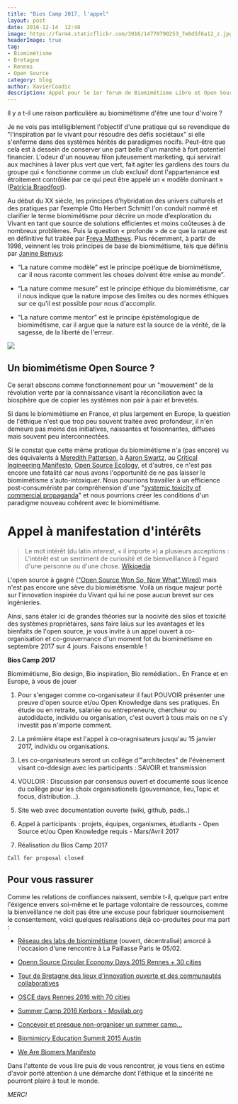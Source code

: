 ```yaml
---
title: "Bios Camp 2017, l'appel"
layout: post
date: 2016-12-14  12:48
image: https://farm4.staticflickr.com/3916/14770790253_7e0d5f6a12_z.jpg
headerImage: true
tag:
- Biomimétisme
- Bretagne
- Rennes
- Open Source
category: blog
author: XavierCoadic
description: Appel pour le 1er forum de Biomimétisme Libre et Open Source, Bilios
---
```


Il y a t-il une raison particulière au biomimétisme d'être une tour d'ivoire ? 

Je ne vois pas intelligiblement l'objectif d'une pratique qui se revendique de "l'inspiration par le vivant pour résoudre des défis sociétaux" si elle s'enferme dans des systèmes hérités de paradigmes nocifs. Peut-être que cela est à dessein de conserver une part belle d'un marché à fort potentiel financier. L'odeur d'un nouveau filon juteusement marketing, qui servirait aux machines à laver plus vert que vert, fait agiter les gardiens des tours du groupe qui « fonctionne comme un club exclusif dont l'appartenance est étroitement contrôlée par ce qui peut être appelé un « modèle dominant » ([Patricia Braodfoot](https://en.wikipedia.org/wiki/Patricia_Broadfoot)).

Au début du XX siècle, les principes d’hybridation des univers culturels et des pratiques par l’exemple Otto Herbert Schmitt l'on conduit nommé et clarifier le terme biomimétisme  pour décrire un mode d’exploration du Vivant en tant que source de  solutions efficientes et moins coûteuses à de nombreux problèmes.
Puis la question « profonde » de ce que la nature est en définitive fut traitée par [Freya Mathews](https://en.wikipedia.org/wiki/Freya_Mathews). 
Plus récemment, à partir de 1998, veinnent les trois principes de base de biomimétisme, tels que définis par [Janine Benyus](https://fr.wikipedia.org/wiki/Janine_Benyus): 

* “La nature comme modèle” est le principe poétique de biomimétisme, car il nous raconte comment les choses doivent être «mise au monde”.

* “La nature comme mesure”  est le principe éthique du biomimétisme, car il nous indique que la  nature impose des limites ou des normes éthiques sur ce qu'il est  possible pour nous d'accomplir.

* “La nature comme mentor”  est le principe épistémologique de biomimétisme, car il argue que la  nature est la source de la vérité, de la sagesse, de la liberté de  l'erreur.

![](https://farm4.staticflickr.com/3916/14770790253_7e0d5f6a12_z.jpg)

## Un biomimétisme Open Source ?

Ce serait abscons comme fonctionnement pour un "mouvement" de la révolution verte par la connaissance visant la réconciliation  avec la biosphère que de copier les systèmes non pair à pair et brevetés.

Si dans le biomimétisme en France, et plus largement en Europe, la question de l'éthique n'est que trop peu souvent traitée avec profondeur, il n'en demeure pas moins des initiatives, naissantes et foisonnantes, diffuses mais souvent peu interconnectées.

Si le constat que cette même pratique du biomimétisme n'a (pas encore) vu des équivalents à [Meredith Patterson](https://en.wikipedia.org/wiki/Meredith_L._Patterson), à [Aaron Swartz](https://fr.wikipedia.org/wiki/Aaron_Swartz), au [Critical Ingineering Manifesto](https://criticalengineering.org/fr), [Open Source Ecology](http://opensourceecology.org/), et d'autres, ce n'est pas encore une fatalité car nous avons l'opportunité de ne pas laisser le biomimétisme s'auto-intoxiquer. Nous pourrions travailler à un efficience post-consumériste par compréhension d'une "[systemic toxicity of commercial propaganda](http://maxlath.eu/articles/paper-ethical-marketing/)" et nous pourrions créer les conditions d'un paradigme nouveau cohérent avec le biomimétisme.

# Appel à manifestation d'intérêts

> Le mot intérêt (du latin _interest_, « il importe ») a plusieurs acceptions : L'intérêt est un sentiment de curiosité et de bienveillance à l'égard d'une personne ou d'une chose. [Wikipedia](https://fr.wikipedia.org/wiki/Intérêt)

L'open source à gagné (["Open Source Won,So, Now What".Wired](https://www.wired.com/2016/08/open-source-won-now/)) mais n'est pas encore une sève du biomimétisme. Voilà un risque majeur porté sur l'innovation inspirée du Vivant qui lui ne pose aucun brevet sur ces ingénieries.

Ainsi, sans étaler ici de grandes théories sur la nocivité des silos et toxicité des systèmes propriètaires, sans faire laïus sur les avantages et les bienfaits de l'open source, je vous invite à un appel ouvert à co-organisation et co-gouvernance d'un moment fot du biomimétisme en septembre 2017 sur 4 jours. Faisons ensemble !

**Bios Camp 2017**

Biomimétisme, Bio design, Bio inspiration, Bio remédiation.. 
En France et en Europe, à vous de jouer

 1. Pour s'engager comme co-organisateur il faut POUVOIR présenter une preuve d'open source et/ou Open Knowledge dans ses pratiques. En étude ou en retraite, salariée ou entrepreneure, chercheur ou autodidacte, individu ou organisation, c'est ouvert à tous mais on ne s'y investit pas n'importe comment.
 
 2. La prémière étape est l'appel à co-oragnisateurs jusqu'au 15 janvier 2017, individu ou organisations.
 
 3. Les co-organisateurs seront un collège d'"architectes" de l'évènement visant co-ddesign avec les participants : SAVOIR et transmission
 
 4. VOULOIR : Discussion par consensus ouvert et documenté sous licence du collège pour les choix organisationels (gouvernance, lieu,Topic et focus, distribution...).
 
 5. Site web avec documentation ouverte (wiki, github, pads..) 
 
 6. Appel à participants : projets, équipes, organismes, étudiants - Open Source et/ou Open Knowledge requis - Mars/Avril 2017
 
 7. Réalisation du Bios Camp 2017
 
```
Call for proposal closed
```

## Pour vous rassurer

Comme les relations de confiances naissent, semble t-il, quelque part entre l'éxigence envers soi-même et le partage volontaire de ressources, comme la bienveillance ne doit pas être une excuse pour fabriquer sournoisement le consentement, voici quelques réalisations dèjà co-produites pour ma part :

* [Réseau des labs de biomimétisme](https://paper.dropbox.com/doc/Reseau-des-labs-de-biomimetisme-JP7XfXvbeob2HIP8Iv4if) (ouvert, décentralisé) amorcé à l'occasion d'une rencontre à La Paillasse Paris le 05/02.
 
* [Openn Source Circular Economy Days 2015 Rennes + 30 cities](https://oscedays.org/rennes-2015/)
 
* [Tour de Bretagne des lieux d'innovation ouverte et des communautés collaboratives](https://legacy.gitbook.com/book/xavcc/vivre-ensemble-faire-ensemble/details)
 
* [OSCE days Rennes 2016 with 70 cities](https://community.oscedays.org/t/edition-2016-in-rennes/5040)
 
* [Summer Camp 2016 Kerbors - Movilab.org]( http://movilab.org/index.php?title=Summer_Camp_2016_Kerbors)
 
* [Concevoir et presque non-organiser un summer camp…](https://medium.com/we-are-biomers/concevoir-et-presque-non-organiser-un-summer-camp-79ae19947e08#.jgwphvydz)
 
* [Biomimicry Education Summit 2015 Austin](https://lebiome.github.io/#LeBiome/network/blob/master/austin_2015.md)

* [We Are Biomers Manifesto](https://lebiome.github.io/#LeBiome/manifesto/blob/master/manifeste.md)

 Dans l'attente de vous lire puis de vous rencontrer, je vous tiens en estime d'avoir porté attention à une démarche dont l'éthique et la sincérité ne pourront plaire à tout le monde.
 
 _MERCI_
